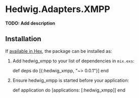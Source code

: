 # Hedwig.Adapters.XMPP

**TODO: Add description**

## Installation

If [available in Hex](https://hex.pm/docs/publish), the package can be installed as:

  1. Add hedwig_xmpp to your list of dependencies in `mix.exs`:

        def deps do
          [{:hedwig_xmpp, "~> 0.0.1"}]
        end

  2. Ensure hedwig_xmpp is started before your application:

        def application do
          [applications: [:hedwig_xmpp]]
        end
